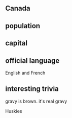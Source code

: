 ## Canada
## population
 


## capital
 

 
## official language
English and French

## interesting trivia
gravy is brown. it's real gravy
 
Huskies



